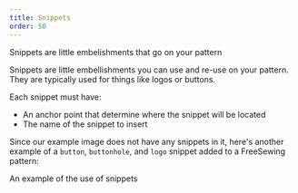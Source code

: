 ```yaml
---
title: Snippets
order: 50
---
```


<Example part="docs_overview" options_focus="Snippets">
Snippets are little embelishments that go on your pattern
</Example>

Snippets are little embellishments you can use and re-use on your pattern.
They are typically used for things like logos or buttons.

Each snippet must have:

- An anchor point that determine where the snippet will be located
- The name of the snippet to insert

Since our example image does not have any snippets in it, here's another example
of a `button`, `buttonhole`, and `logo` snippet added to a FreeSewing pattern:

<Example part="snippet">
An example of the use of snippets
</Example>
